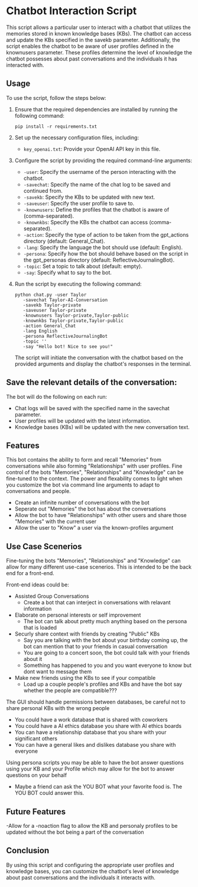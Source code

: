 # Chatbot Interaction Script

This script allows a particular user to interact with a chatbot that utilizes the memories stored in known knowledge bases (KBs). The chatbot can access and update the KBs specified in the savekb parameter. Additionally, the script enables the chatbot to be aware of user profiles defined in the knownusers parameter. These profiles determine the level of knowledge the chatbot possesses about past conversations and the individuals it has interacted with.

## Usage

To use the script, follow the steps below:

1. Ensure that the required dependencies are installed by running the following command:

   ```
   pip install -r requirements.txt
   ```

2. Set up the necessary configuration files, including:

   - `key_openai.txt`: Provide your OpenAI API key in this file.

3. Configure the script by providing the required command-line arguments:

   - `-user`: Specify the username of the person interacting with the chatbot.
   - `-savechat`: Specify the name of the chat log to be saved and continued from.
   - `-savekb`: Specify the KBs to be updated with new text.
   - `-saveuser`: Specify the user profile to save to.
   - `-knownusers`: Define the profiles that the chatbot is aware of (comma-separated).
   - `-knownkbs`: Specify the KBs the chatbot can access (comma-separated).
   - `-action`: Specify the type of action to be taken from the gpt_actions directory (default: General_Chat).
   - `-lang`: Specify the language the bot should use (default: English).
   - `-persona`: Specify how the bot should behave based on the script in the gpt_personas directory (default: ReflectiveJournalingBot).
   - `-topic`: Set a topic to talk about (default: empty).
   - `-say`: Specify what to say to the bot.

4. Run the script by executing the following command:

   ```
   python chat.py -user Taylor 
      -savechat Taylor-AI-Conversation 
      -savekb Taylor-private 
      -saveuser Taylor-private 
      -knownusers Taylor-private,Taylor-public 
      -knownkbs Taylor-private,Taylor-public 
      -action General_Chat 
      -lang English 
      -persona ReflectiveJournalingBot 
      -topic '' 
      -say "Hello bot! Nice to see you!"
   ```

   The script will initiate the conversation with the chatbot based on the provided arguments and display the chatbot's responses in the terminal.

## Save the relevant details of the conversation:

   The bot will do the following on each run:

   - Chat logs will be saved with the specified name in the savechat parameter.
   - User profiles will be updated with the latest information.
   - Knowledge bases (KBs) will be updated with the new conversation text.

## Features

   This bot contains the ability to form and recall "Memories" from conversations while also forming "Relationships" with user profiles. Fine control of the bots "Memories", "Relationships" and "Knowledge" can be fine-tuned to the context. The power and flexability comes to light when you customize the bot via command line arguments to adapt to conversations and people.
   
   - Create an infinite number of conversations with the bot
   - Seperate out "Memories" the bot has about the conversations
   - Allow the bot to have "Relationships" with other users and share those "Memories" with the current user
   - Allow the user to "Know" a user via the known-profiles argument

## Use Case Scenerios
   
   Fine-tuning the bots "Memories", "Relationships" and "Knowledge" can allow for many different use-case scenerios. This is intended to be the back end for a front-end.
   
   Front-end ideas could be:
   
   - Assisted Group Conversations
      - Create a bot that can interject in conversations with relavant information
   - Elaborate on personal interests or self improvement
      - The bot can talk about pretty much anything based on the persona that is loaded
   - Securly share context with friends by creating "Public" KBs
      - Say you are talking with the bot about your birthday coming up, the bot can mention that to your friends in casual conversation
      - You are going to a concert soon, the bot could talk with your friends about it
      - Something has happened to you and you want everyone to know but dont want to message them
   - Make new friends using the KBs to see if your compatible
      - Load up a couple people's profiles and KBs and have the bot say whether the people are compatible???
   
   The GUI should handle permissions between databases, be careful not to share personal KBs with the wrong people

   - You could have a work database that is shared with coworkers
   - You could have a AI ethics database you share with AI ethics boards
   - You can have a relationship database that you share with your significant others
   - You can have a general likes and dislikes database you share with everyone

   Using persona scripts you may be able to have the bot answer questions using your KB and your Profile which may allow for the bot to answer questions on your behalf
   - Maybe a friend can ask the YOU BOT what your favorite food is. The YOU BOT could answer this.

## Future Features

   -Allow for a -noaction flag to allow the KB and personaly profiles to be updated without the bot being a part of the conversation

## Conclusion
By using this script and configuring the appropriate user profiles and knowledge bases, you can customize the chatbot's level of knowledge about past conversations and the individuals it interacts with.